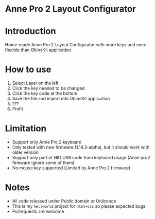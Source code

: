 Anne Pro 2 Layout Configurator
==

Introduction
==

Home-made Anne Pro 2 Layout Configurator with more keys and more flexible than ObinsKit application

How to use
==

1) Select Layer on the left
2) Click the key needed to be changed
3) Click the key code at the bottom
4) Save the file and import into ObinsKit application
5) ???
6) Profit

Limitation
==

- Support only Anne Pro 2 keyboard
- Only tested with new firmware (1.14.2-alpha), but it should work with older version
- Support only part of HID USB code from keyboard usage (Anne pro2 firmware ignore some of them)
- No mouse key supported (Limited by Anne Pro 2 firmware)

Notes
==

- All code released under Public domain or Unlicence
- This is my `hellworld` project for `html+css` so please expected bugs.
- Pullrequests are welcome
